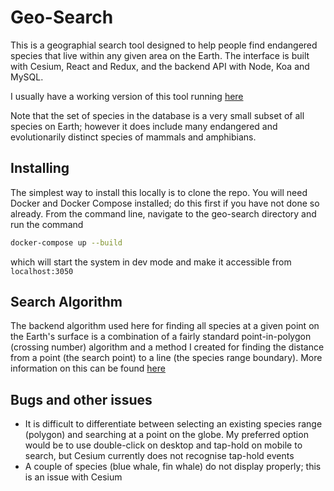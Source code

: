 Geo-Search
==========

This is a geographial search tool designed to help people find endangered species that live within any given area on the Earth. The interface is built with Cesium, React and Redux, and the backend API with Node, Koa and MySQL.

I usually have a working version of this tool running [here](http://157.245.45.254/)

Note that the set of species in the database is a very small subset of all species on Earth; however it does include many endangered and evolutionarily distinct species of mammals and amphibians.


Installing
----------

The simplest way to install this locally is to clone the repo. You will need Docker and Docker Compose installed; do this first if you have not done so already. From the command line, navigate to the geo-search directory and run the command 
```sh
docker-compose up --build
```
which will start the system in dev mode and make it accessible from `localhost:3050`


Search Algorithm
----------------

The backend algorithm used here for finding all species at a given point on the Earth's surface is a combination of a fairly standard point-in-polygon (crossing number) algorithm and a method I created for finding the distance from a point (the search point) to a line (the species range boundary). More information on this can be found [here](https://docs.google.com/presentation/d/1Z572wENXD9VdTXfraKUSwOVYYKWFMJ1nG6wValiYPwE/edit?usp=sharing)


Bugs and other issues
---------------------

- It is difficult to differentiate between selecting an existing species range (polygon) and searching at a point on the globe. My preferred option would be to use double-click on desktop and tap-hold on mobile to search, but Cesium currently does not recognise tap-hold events
- A couple of species (blue whale, fin whale) do not display properly; this is an issue with Cesium